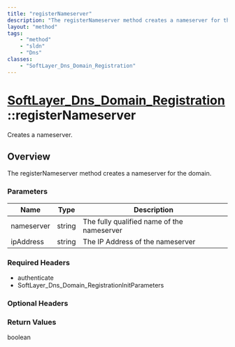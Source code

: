 ```yaml
---
title: "registerNameserver"
description: "The registerNameserver method creates a nameserver for the domain."
layout: "method"
tags:
    - "method"
    - "sldn"
    - "Dns"
classes:
    - "SoftLayer_Dns_Domain_Registration"
---
```

# [SoftLayer_Dns_Domain_Registration](/reference/services/SoftLayer_Dns_Domain_Registration)::registerNameserver

Creates a nameserver.


## Overview 
The registerNameserver method creates a nameserver for the domain. 

### Parameters 
|Name | Type | Description |
| --- | --- | --- |
|nameserver| string| The fully qualified name of the nameserver|
|ipAddress| string| The IP Address of the nameserver|


### Required Headers
* authenticate
* SoftLayer_Dns_Domain_RegistrationInitParameters

### Optional Headers

### Return Values
boolean


